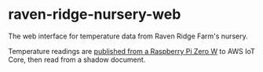# raven-ridge-nursery-web

The web interface for temperature data from Raven Ridge Farm's nursery. 

Temperature readings are [published from a Raspberry Pi Zero W](https://github.com/cjessett/temp-sensor) to AWS IoT Core, then read from a shadow document.
